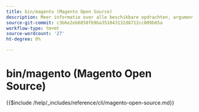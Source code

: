 ```yaml
---
title: bin/magento (Magento Open Source)
description: Meer informatie over alle beschikbare opdrachten, argumenten en opties voor het opdrachtregelprogramma Magento Open Source bin/magento.
source-git-commit: c3b6e2eb6858fb9ba351043132d8712cc009b65a
workflow-type: tm+mt
source-wordcount: '27'
ht-degree: 0%

---
```



# bin/magento (Magento Open Source)

{{$include /help/_includes/reference/cli/magento-open-source.md}}
